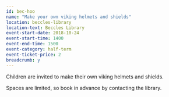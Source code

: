 ```yaml
---
id: bec-hoo
name: "Make your own viking helmets and shields"
location: beccles-library
location-text: Beccles Library
event-start-date: 2018-10-24
event-start-time: 1400
event-end-time: 1500
event-category: half-term
event-ticket-price: 2
breadcrumb: y
---
```


Children are invited to make their own viking helmets and shields.

Spaces are limited, so book in advance by contacting the library.
